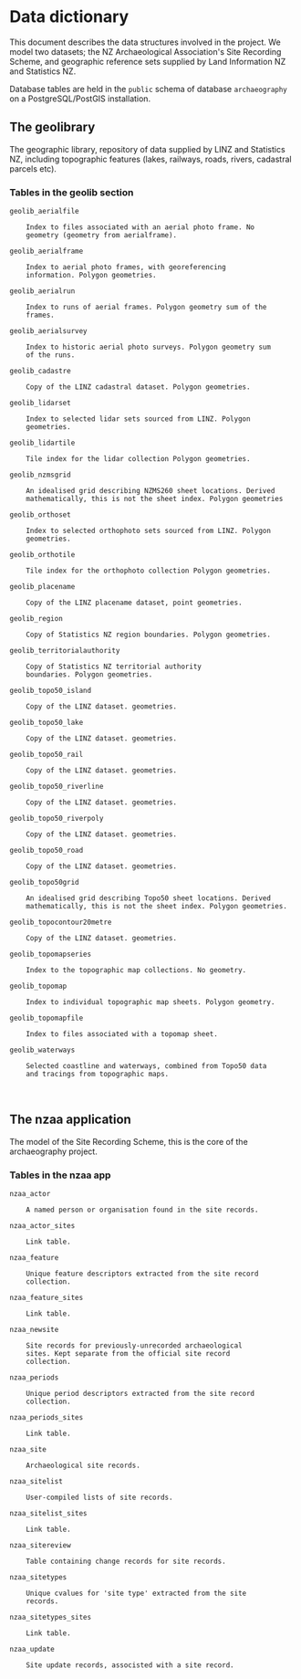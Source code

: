 Data dictionary
===============

This document describes the data structures involved in the project.
We model two datasets; the NZ Archaeological Association's Site
Recording Scheme, and geographic reference sets supplied by Land
Information NZ and Statistics NZ.

Database tables are held in the `public` schema of database
`archaeography` on a PostgreSQL/PostGIS installation.



The geolibrary
--------------

The geographic library, repository of data supplied by LINZ and
Statistics NZ, including topographic features (lakes, railways, roads,
rivers, cadastral parcels etc).

### Tables in the geolib section


    geolib_aerialfile

        Index to files associated with an aerial photo frame. No
        geometry (geometry from aerialframe).

    geolib_aerialframe

        Index to aerial photo frames, with georeferencing
        information. Polygon geometries.

    geolib_aerialrun

        Index to runs of aerial frames. Polygon geometry sum of the
        frames.  

    geolib_aerialsurvey

        Index to historic aerial photo surveys. Polygon geometry sum
        of the runs.

    geolib_cadastre

        Copy of the LINZ cadastral dataset. Polygon geometries.

    geolib_lidarset

        Index to selected lidar sets sourced from LINZ. Polygon
        geometries.

    geolib_lidartile

        Tile index for the lidar collection Polygon geometries.

    geolib_nzmsgrid

        An idealised grid describing NZMS260 sheet locations. Derived
        mathematically, this is not the sheet index. Polygon geometries
        
    geolib_orthoset

        Index to selected orthophoto sets sourced from LINZ. Polygon
        geometries.

    geolib_orthotile

        Tile index for the orthophoto collection Polygon geometries.

    geolib_placename

        Copy of the LINZ placename dataset, point geometries.

    geolib_region

        Copy of Statistics NZ region boundaries. Polygon geometries.
        
    geolib_territorialauthority

        Copy of Statistics NZ territorial authority
        boundaries. Polygon geometries.

    geolib_topo50_island

        Copy of the LINZ dataset. geometries.

    geolib_topo50_lake

        Copy of the LINZ dataset. geometries.

    geolib_topo50_rail

        Copy of the LINZ dataset. geometries.

    geolib_topo50_riverline

        Copy of the LINZ dataset. geometries.

    geolib_topo50_riverpoly

        Copy of the LINZ dataset. geometries.

    geolib_topo50_road

        Copy of the LINZ dataset. geometries.

    geolib_topo50grid

        An idealised grid describing Topo50 sheet locations. Derived
        mathematically, this is not the sheet index. Polygon geometries.
        
    geolib_topocontour20metre

        Copy of the LINZ dataset. geometries.

    geolib_topomapseries

        Index to the topographic map collections. No geometry.

    geolib_topomap

        Index to individual topographic map sheets. Polygon geometry.

    geolib_topomapfile

        Index to files associated with a topomap sheet.

    geolib_waterways

        Selected coastline and waterways, combined from Topo50 data
        and tracings from topographic maps.




<br />

The nzaa application
--------------------

The model of the Site Recording Scheme, this is the core of the
archaeography project.


### Tables in the nzaa app

    nzaa_actor

        A named person or organisation found in the site records.

    nzaa_actor_sites

        Link table.
        
    nzaa_feature

        Unique feature descriptors extracted from the site record
        collection.

    nzaa_feature_sites

        Link table.
        
    nzaa_newsite

        Site records for previously-unrecorded archaeological
        sites. Kept separate from the official site record
        collection. 

    nzaa_periods

        Unique period descriptors extracted from the site record
        collection.

    nzaa_periods_sites

        Link table.
        
    nzaa_site

        Archaeological site records. 

    nzaa_sitelist

        User-compiled lists of site records.

    nzaa_sitelist_sites

        Link table.
        
    nzaa_sitereview

        Table containing change records for site records.

    nzaa_sitetypes

        Unique cvalues for 'site type' extracted from the site
        records.
        
    nzaa_sitetypes_sites

        Link table.
        
    nzaa_update

        Site update records, associsted with a site record.



